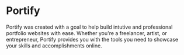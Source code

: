# Portify
Portify was created with a goal to help build intutive and professional portfolio websites with ease. Whether you're a freelancer, artist, or entrepreneur, Portify provides you with the tools you need to showcase your skills and accomplishments online.
